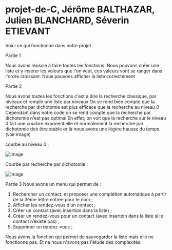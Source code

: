 # projet-de-C, Jérôme BALTHAZAR, Julien BLANCHARD, Séverin ETIEVANT

Voici ce qui fonctionne dans notre projet : 

  Partie 1
  
  Nous avons réussie à faire toutes les fonctions.
  Nous pouvons créer une liste et y insérer les valeurs que l'on veut, ces valeurs vont se ranger dans l'ordre croissant.
  Nous pouvons afficher la liste correctement

  Partie 2 
  
  Nous avons toutes les fonctions c'est à dire la recherche classique, par niveaux et remplir une liste par niveaux
  On se rend bien compte que la recherche par dichotomie est plus efficace que la recherche au niveau 0
  Cependant dans notre code on se rend compte que la recherche par dichotomie n'est pas optimal
  En effet, on voit que la recherche sur le niveau 0 fait une courbre exponentielle et normalement la recherche par dichotomie doit être stable or là nous avons une légère hausse du temps (voir image)

courbe au niveau 0 :

![image](https://github.com/MrMisteer/projet-de-C/assets/129770157/db41d01d-22b7-45ef-955e-61e3a9311b1f)

Courbe par recherche par dichotomie :

![image](https://github.com/MrMisteer/projet-de-C/assets/129770157/323580d4-5c14-4ce5-83ab-4b771eaf3519)

  Partie 3
  Nous avons un menu qui permet de :
1. Rechercher un contact, et proposer une complétion automatique à partir de la 3ème lettre entrée
pour le nom ;
2. Afficher les rendez-vous d’un contact ;
3. Créer un contact (avec insertion dans la liste) ;
4. Créer un rendez-vous pour un contact (avec insertion dans la liste si le contact n’existe pas) ;
5. Supprimer un rendez-vous ;

Nous avons la fonction qui permet de sauvegarder la liste mais elle ne fonctionne pas.
Et ne nous n'avons pas l'étude des complexités.

  
